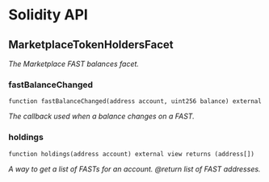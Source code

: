 # Solidity API

## MarketplaceTokenHoldersFacet

_The Marketplace FAST balances facet._

### fastBalanceChanged

```solidity
function fastBalanceChanged(address account, uint256 balance) external
```

_The callback used when a balance changes on a FAST._

### holdings

```solidity
function holdings(address account) external view returns (address[])
```

_A way to get a list of FASTs for an account.
 @return list of FAST addresses._

